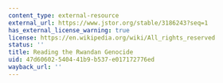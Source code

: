 ```yaml
---
content_type: external-resource
external_url: https://www.jstor.org/stable/3186243?seq=1
has_external_license_warning: true
license: https://en.wikipedia.org/wiki/All_rights_reserved
status: ''
title: Reading the Rwandan Genocide
uid: 47d60602-5404-41b9-b537-e017172776ed
wayback_url: ''
---
```

